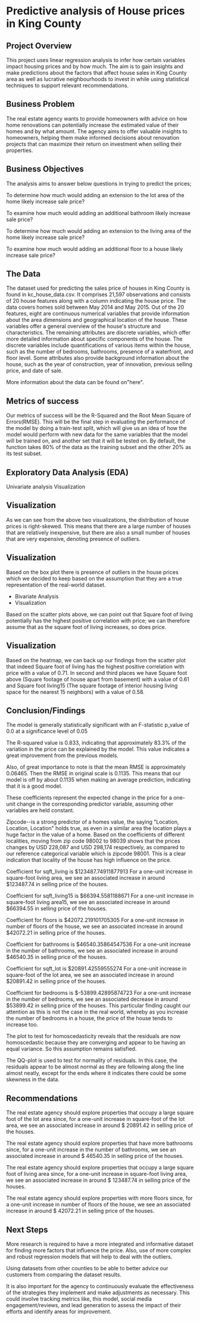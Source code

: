 # Predictive analysis of House prices in King County

## Project Overview
This project uses linear regression analysis to infer how certain variables impact housing prices and by how much. The aim is to gain insights and make predictions about the factors that affect house sales in King County area as well as lucrative neighbourhoods to invest in while using statistical techniques to support relevant recommendations.

## Business Problem
The real estate agency wants to provide homeowners with advice on how home renovations can potentially increase the estimated value of their homes and by what amount. The agency aims to offer valuable insights to homeowners, helping them make informed decisions about renovation projects that can maximize their return on investment when selling their properties.

## Business Objectives
The analysis aims to answer below questions in trying to predict the prices;

To determine how much would adding an extension to the lot area of the home likely increase sale price?

To examine how much would adding an additional bathroom likely increase sale price?

To determine how much would adding an extension to the living area of the home likely increase sale price?

To examine how much would adding an additional floor to a house likely increase sale price?

## The Data
The dataset used for predicting the sales price of houses in King County is found in kc_house_data.csv. It comprises 21,597 observations and consists of 20 house features along with a column indicating the house price. The data covers homes sold between May 2014 and May 2015. Out of the 20 features, eight are continuous numerical variables that provide information about the area dimensions and geographical location of the house. These variables offer a general overview of the house's structure and characteristics. The remaining attributes are discrete variables, which offer more detailed information about specific components of the house. The discrete variables include quantifications of various items within the house, such as the number of bedrooms, bathrooms, presence of a waterfront, and floor level. Some attributes also provide background information about the house, such as the year of construction, year of innovation, previous selling price, and date of sale.

More information about the data can be found on"here".

## Metrics of success
Our metrics of success will be the R-Squared and the Root Mean Square of Errors(RMSE). This will be the final step in evaluating the performance of the model by doing a train-test split, which will give us an idea of how the model would perform with new data for the same variables that the model will be trained on, and another set that it will be tested on. By default, the function takes 80% of the data as the training subset and the other 20% as its test subset.

## Exploratory Data Analysis (EDA)
Univariate analysis
Visualization

## Visualization

As we can see from the above two visualizations, the distribution of house prices is right-skewed. This means that there are a large number of houses that are relatively inexpensive, but there are also a small number of houses that are very expensive, denoting presence of outliers.

## Visualization

Based on the box plot there is presence of outliers in the house prices which we decided to keep based on the assumption that they are a true representation of the real-world dataset.

*  Bivariate Analysis
*  Visualization

Based on the scatter plots above, we can point out that Square foot of living potentially has the highest positive correlation with price; we can therefore assume that as the square foot of living increases, so does price.

## Visualization

Based on the heatmap, we can back up our findings from the scatter plot that indeed Square foot of living has the highest positive correlation with price with a value of 0.71. In second and third places we have Square foot above (Square footage of house apart from basement) with a value of 0.61 and Square foot living15 (The square footage of interior housing living space for the nearest 15 neighbors) with a value of 0.58.

## Conclusion/Findings
The model is generally statistically significant with an F-statistic p_value of 0.0 at a significance level of 0.05

The R-squared value is 0.833, indicating that approximately 83.3% of the variation in the price can be explained by the model. This value indicates a great improvement from the previous models.

Also, of great importance to note is that the mean RMSE is approximately 0.06465. Then the RMSE in original scale is 0.1135. This means that our model is off by about 0.1135 when making an average prediction, indicating that it is a good model.

These coefficients represent the expected change in the price for a one-unit change in the corresponding predictor variable, assuming other variables are held constant.

Zipcode--is a strong predictor of a homes value, the saying "Location, Location, Location" holds true, as even in a similar area the location plays a huge factor in the value of a home. Based on the coefficients of different localities, moving from zip code 98002 to 98039 shows that the prices changes by USD 228,087 and USD 298,174 respectively, as compared to our reference categorical variable which is zipcode 98001. This is a clear indication that locality of the house has high influence on the price.

Coefficient for sqft_living is $123487.74911877913 For a one-unit increase in square-foot living area, we see an associated increase in around $123487.74 in selling price of the houses.

Coefficient for sqft_living15 is $66394.5581188671 For a one-unit increase in square-foot living area15, we see an associated increase in around $66394.55 in selling price of the houses.

Coefficient for floors is $42072.219101705305 For a one-unit increase in number of floors of the house, we see an associated increase in around $42072.21 in selling price of the houses.

Coefficient for bathrooms is $46540.35864547536 For a one-unit increase in the number of bathrooms, we see an associated increase in around $46540.35 in selling price of the houses.

Coefficient for sqft_lot is $20891.42559555274 For a one-unit increase in square-foot of the lot area, we see an associated increase in around $20891.42 in selling price of the houses.

Coefficient for bedrooms is $-53899.42895874723 For a one-unit increase in the number of bedrooms, we see an associated decrease in around $53899.42 in selling price of the houses. This particular finding caught our attention as this is not the case in the real world, whereby as you increase the number of bedrooms in a house, the price of the house tends to increase too.

The plot to test for homoscedasticity reveals that the residuals are now homoscedastic because they are converging and appear to be having an equal variance. So this assumption remains satisfied.

The QQ-plot is used to test for normality of residuals. In this case, the residuals appear to be almost normal as they are following along the line almost neatly, except for the ends where it indicates there could be some skewness in the data.

## Recommendations
The real estate agency should explore properties that occupy a large square foot of the lot area since, for a one-unit increase in square-foot of the lot area, we see an associated increase in around $ 20891.42 in selling price of the houses.

The real estate agency should explore properties that have more bathrooms since, for a one-unit increase in the number of bathrooms, we see an associated increase in around $ 46540.35 in selling price of the houses.

The real estate agency should explore properties that occupy a large square foot of living area since, for a one-unit increase in square-foot living area, we see an associated increase in around $ 123487.74 in selling price of the houses.

The real estate agency should explore properties with more floors since, for a one-unit increase in number of floors of the house, we see an associated increase in around $ 42072.21 in selling price of the houses.

## Next Steps
More research is required to have a more integrated and informative dataset for finding more factors that influence the price. Also, use of more complex and robust regression models that will help to deal with the outliers.

Using datasets from other counties to be able to better advice our customers from comparing the dataset results.

It is also important for the agency to continuously evaluate the effectiveness of the strategies they implement and make adjustments as necessary. This could involve tracking metrics like, this model, social media engagement/reviews, and lead generation to assess the impact of their efforts and identify areas for improvement.
